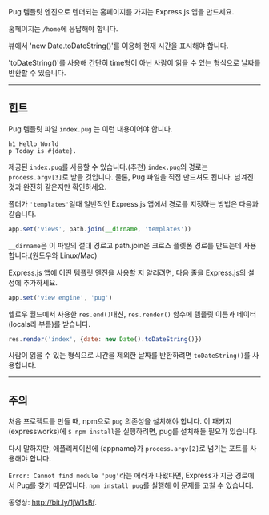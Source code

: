 Pug 템플릿 엔진으로 렌더되는 홈페이지를 가지는 Express.js 앱을 만드세요.

홈페이지는 `/home`에 응답해야 합니다.

뷰에서 'new Date.toDateString()'를 이용해 현재 시간을 표시해야 합니다.

'toDateString()'를 사용해 간단히 time형이 아닌 사람이 읽을 수 있는 형식으로
날짜를 반환할 수 있습니다.

-----------------------------

## 힌트

Pug 템플릿 파일 `index.pug` 는 이런 내용이어야 합니다.

```pug
h1 Hello World
p Today is #{date}.
```

제공된 `index.pug`를 사용할 수 있습니다.(추천) `index.pug`의 경로는 `process.argv[3]`로 받을 것입니다.
물론, Pug 파일을 직접 만드셔도 됩니다. 넘겨진 것과 완전히 같은지만 확인하세요.

폴더가 `'templates'`일때 일반적인 Express.js 앱에서 경로를 지정하는 방법은 다음과 같습니다.

```js
app.set('views', path.join(__dirname, 'templates'))
```

`__dirname`은 이 파일의 절대 경로고 path.join은 크로스 플렛폼 경로를 만드는데 사용합니다.(원도우와 Linux/Mac)

Express.js 앱에 어떤 템플릿 엔진을 사용할 지 알리려면, 다음 줄을 Express.js의
설정에 추가하세요.

```js
app.set('view engine', 'pug')
```

헬로우 월드에서 사용한 `res.end()`대신, `res.render()` 함수에 템플릿 이름과
데이터(locals라 부름)를 받습니다.

```js
res.render('index', {date: new Date().toDateString()})
```

사람이 읽을 수 있는 형식으로 시간을 제외한 날짜를 반환하려면
`toDateString()`를 사용합니다.

--------------------------------

## 주의

처음 프로젝트를 만들 때, npm으로 `pug` 의존성을 설치해야 합니다.
이 패키지(expressworks)에 `$ npm install`을 실행하려면, pug를 설치해둘 필요가 있습니다.

다시 말하지만, 애플리케이션에 {appname}가 `process.argv[2]`로 넘기는 포트를
사용해야 합니다.

`Error: Cannot find module 'pug'`라는 에러가 나왔다면, Express가 지금 경로에서 Pug를 찾기 때문입니다. `npm install pug`를 실행해 이 문제를 고칠 수 있습니다.

동영상: http://bit.ly/1jW1sBf.
